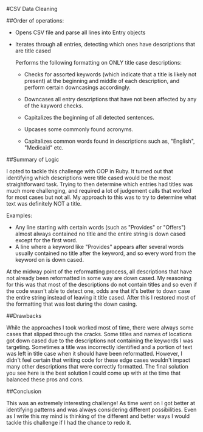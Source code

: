 #CSV Data Cleaning

##Order of operations:

- Opens CSV file and parse all lines into Entry objects
- Iterates through all entries, detecting which ones have descriptions that are title cased


  Performs the following formatting on ONLY title case descriptions:

  - Checks for assorted keywords (which indicate that a title is likely not present) at the beginning and middle of each description, and perform certain downcasings accordingly.

  - Downcases all entry descriptions that have not been affected by any of the kayword checks.

  - Capitalizes the beginning of all detected sentences.

  - Upcases some commonly found acronyms.

  - Capitalizes common words found in descriptions such as, "English", "Medicaid" etc.


##Summary of Logic

I opted to tackle this challenge with OOP in Ruby. It turned out that identifying which descriptions were title cased would be the most straightforward task. Trying to then determine which entries had titles was much more challenging, and required a lot of judgement calls that worked for most cases but not all. My approach to this was to try to determine what text was definitely NOT a title.

Examples:
- Any line starting with certain words (such as "Provides" or "Offers") almost always contained no title and the entire string is down cased except for the first word.
- A line where a keyword like "Provides" appears after several words usually contained no title after the keyword, and so every word from the keyword on is down cased. 

At the midway point of the reformatting process, all descriptions that have not already been reformatted in some way are down cased. My reasoning for this was that most of the descriptions do not contain titles and so even if the code wasn't able to detect one, odds are that it's better to down case the entire string instead of leaving it title cased. After this I restored most of the formatting that was lost during the down casing.

##Drawbacks

While the approaches I took worked most of time, there were always some cases that slipped through the cracks. Some titles and names of locations got down cased due to the descriptions not containing the keywords I was targeting. Sometimes a title was incorrectly identified and a portion of text was left in title case when it should have been reformatted. However, I didn't feel certain that writing code for these edge cases wouldn't impact many other descriptions that were correctly formatted. The final solution you see here is the best solution I could come up with at the time that balanced these pros and cons.

##Conclusion

This was an extremely interesting challenge! As time went on I got better at identifying patterns and was always considering different possibilities. Even as I write this my mind is thinking of the different and better ways I would tackle this challenge if I had the chance to redo it.